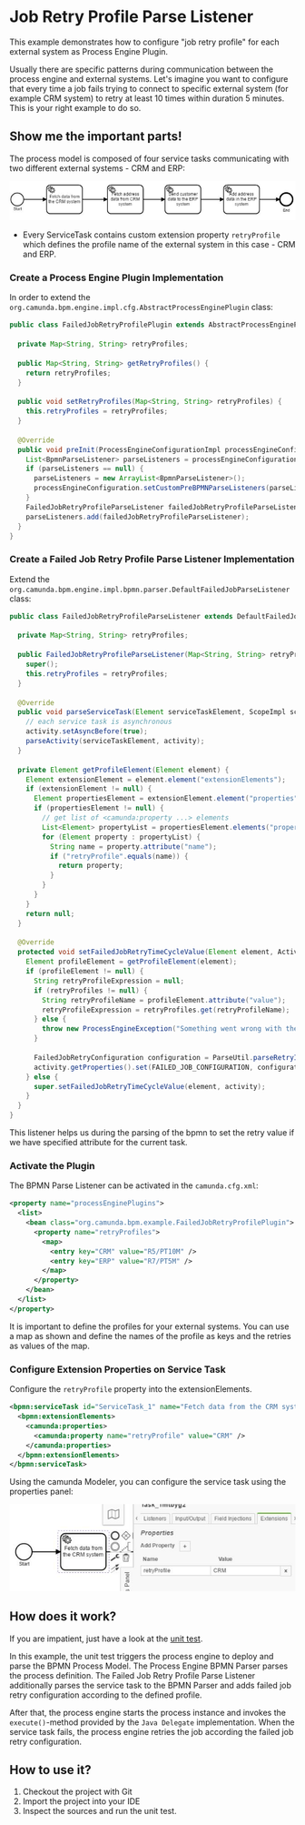 # Job Retry Profile Parse Listener

This example demonstrates how to configure "job retry profile" for each external system as Process Engine Plugin.

Usually there are specific patterns during communication between the process engine and external systems. Let's imagine you want to configure that every time a job fails trying to connect to specific external system (for example CRM system) to retry at least 10 times within duration 5 minutes. This is your right example to do so.

## Show me the important parts!

The process model is composed of four service tasks communicating with two different external systems - CRM and ERP:

![Process Model][1]

* Every ServiceTask contains custom extension property `retryProfile` which defines the profile name of the external system in this case - CRM and ERP.

### Create a Process Engine Plugin Implementation

In order to extend the `org.camunda.bpm.engine.impl.cfg.AbstractProcessEnginePlugin` class:

``` java
public class FailedJobRetryProfilePlugin extends AbstractProcessEnginePlugin {

  private Map<String, String> retryProfiles;

  public Map<String, String> getRetryProfiles() {
    return retryProfiles;
  }

  public void setRetryProfiles(Map<String, String> retryProfiles) {
    this.retryProfiles = retryProfiles;
  }

  @Override
  public void preInit(ProcessEngineConfigurationImpl processEngineConfiguration) {
    List<BpmnParseListener> parseListeners = processEngineConfiguration.getCustomPreBPMNParseListeners();
    if (parseListeners == null) {
      parseListeners = new ArrayList<BpmnParseListener>();
      processEngineConfiguration.setCustomPreBPMNParseListeners(parseListeners);
    }
    FailedJobRetryProfileParseListener failedJobRetryProfileParseListener = new FailedJobRetryProfileParseListener(retryProfiles);
    parseListeners.add(failedJobRetryProfileParseListener);
  }
}
```

### Create a Failed Job Retry Profile Parse Listener Implementation

Extend the `org.camunda.bpm.engine.impl.bpmn.parser.DefaultFailedJobParseListener` class:

``` java
public class FailedJobRetryProfileParseListener extends DefaultFailedJobParseListener {

  private Map<String, String> retryProfiles;

  public FailedJobRetryProfileParseListener(Map<String, String> retryProfiles) {
    super();
    this.retryProfiles = retryProfiles;
  }

  @Override
  public void parseServiceTask(Element serviceTaskElement, ScopeImpl scope, ActivityImpl activity) {
    // each service task is asynchronous
    activity.setAsyncBefore(true);
    parseActivity(serviceTaskElement, activity);
  }

  private Element getProfileElement(Element element) {
    Element extensionElement = element.element("extensionElements");
    if (extensionElement != null) {
      Element propertiesElement = extensionElement.element("properties");
      if (propertiesElement != null) {
        // get list of <camunda:property ...> elements
        List<Element> propertyList = propertiesElement.elements("property");
        for (Element property : propertyList) {
          String name = property.attribute("name");
          if ("retryProfile".equals(name)) {
            return property;
          }
        }
      }
    }
    return null;
  }

  @Override
  protected void setFailedJobRetryTimeCycleValue(Element element, ActivityImpl activity) {
    Element profileElement = getProfileElement(element);
    if (profileElement != null) {
      String retryProfileExpression = null;
      if (retryProfiles != null) {
        String retryProfileName = profileElement.attribute("value");
        retryProfileExpression = retryProfiles.get(retryProfileName);
      } else {
        throw new ProcessEngineException("Something went wrong with the configuration.");
      }

      FailedJobRetryConfiguration configuration = ParseUtil.parseRetryIntervals(retryProfileExpression);
      activity.getProperties().set(FAILED_JOB_CONFIGURATION, configuration);
    } else {
      super.setFailedJobRetryTimeCycleValue(element, activity);
    }
  }
}
```

This listener helps us during the parsing of the bpmn to set the retry value if we have specified attribute for the current task. 

### Activate the Plugin

The BPMN Parse Listener can be activated in the `camunda.cfg.xml`:

``` xml
<property name="processEnginePlugins">
  <list>
    <bean class="org.camunda.bpm.example.FailedJobRetryProfilePlugin">
      <property name="retryProfiles">
        <map>
          <entry key="CRM" value="R5/PT10M" />
          <entry key="ERP" value="R7/PT5M" />
        </map>
      </property>
    </bean>
  </list>
</property>
```

It is important to define the profiles for your external systems. You can use a map as shown and define the names of the profile as keys and the retries as values of the map.

### Configure Extension Properties on Service Task

Configure the `retryProfile` property into the extensionElements.

``` xml
<bpmn:serviceTask id="ServiceTask_1" name="Fetch data from the CRM system " camunda:class="org.camunda.bpm.example.delegate.ServiceTaskOneDelegate">
  <bpmn:extensionElements>
    <camunda:properties>
      <camunda:property name="retryProfile" value="CRM" />
    </camunda:properties>
  </bpmn:extensionElements>
</bpmn:serviceTask>
```

Using the camunda Modeler, you can configure the service task using the properties panel:

![Configure Service Task using the camunda Modeler][2]


## How does it work?

If you are impatient, just have a look at the [unit test][3].

In this example, the unit test triggers the process engine to deploy and parse the BPMN Process Model.
The Process Engine BPMN Parser parses the process definition. The Failed Job Retry Profile Parse Listener additionally parses the service task
to the BPMN Parser and adds failed job retry configuration according to the defined profile.

After that, the process engine starts the process instance and invokes the `execute()`-method provided by the `Java Delegate`
implementation. When the service task fails, the process engine retries the job according the failed job retry configuration.

## How to use it?

1. Checkout the project with Git
2. Import the project into your IDE
3. Inspect the sources and run the unit test.

[1]: docs/retry-example.JPG
[2]: docs/extension-property.JPG
[3]: src/test/java/org/camunda/bpm/example/test/FailedJobRetryProfileTest.java
